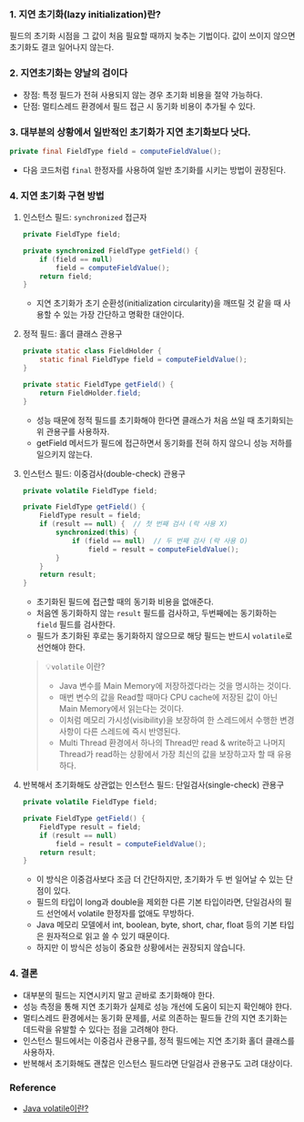 ### 1. 지연 초기화(lazy initialization)란?

필드의 초기화 시점을 그 값이 처음 필요할 때까지 늦추는 기법이다.  값이 쓰이지 않으면 초기화도 결코 일어나지 않는다.

### 2. 지연초기화는 양날의 검이다

- 장점: 특정 필드가 전혀 사용되지 않는 경우 초기화 비용을 절약 가능하다.
- 단점: 멀티스레드 환경에서 필드 접근 시 동기화 비용이 추가될 수 있다.

### 3. 대부분의 상황에서 일반적인 초기화가 지연 초기화보다 낫다.

```java
private final FieldType field = computeFieldValue();
```

- 다음 코드처럼 `final` 한정자를 사용하여 일반 초기화를 시키는 방법이 권장된다.

### 4. 지연 초기화 구현 방법

1. 인스턴스 필드: `synchronized` 접근자
    
    ```java
    private FieldType field;
    
    private synchronized FieldType getField() {
        if (field == null)
            field = computeFieldValue();
        return field;
    }
    
    ```
    
    - 지연 초기화가 초기 순환성(initialization circularity)을 깨뜨릴 것 같을 때 사용할 수 있는 가장 간단하고 명확한 대안이다.
2. 정적 필드: 홀더 클래스 관용구
    
    ```java
    private static class FieldHolder {
        static final FieldType field = computeFieldValue();
    }
    
    private static FieldType getField() {
        return FieldHolder.field;
    }
    ```
    
    - 성능 때문에 정적 필드를 초기화해야 한다면 클래스가 처음 쓰일 때 초기화되는 위 관용구를 사용하자.
    - getField 메서드가 필드에 접근하면서 동기화를 전혀 하지 않으니 성능 저하를 일으키지 않는다.
3. 인스턴스 필드: 이중검사(double-check) 관용구
    
    ```java
    private volatile FieldType field;
    
    private FieldType getField() {
        FieldType result = field;
        if (result == null) {  // 첫 번째 검사 (락 사용 X)
            synchronized(this) {
                if (field == null)  // 두 번째 검사 (락 사용 O)
                    field = result = computeFieldValue();
            }
        }
        return result;
    }
    
    ```
    
    - 초기화된 필드에 접근할 때의 동기화 비용을 없애준다.
    - 처음엔 동기화하지 않는 `result` 필드를 검사하고, 두번째에는 동기화하는 `field` 필드를 검사한다.
    - 필드가 초기화된 후로는 동기화하지 않으므로 해당 필드는 반드시 `volatile`로 선언해야 한다.

    
    > 💡`volatile` 이란?
    > 
    > - Java 변수를 Main Memory에 저장하겠다라는 것을 명시하는 것이다.
    > - 매번 변수의 값을 Read할 때마다 CPU cache에 저장된 값이 아닌 Main Memory에서 읽는다는 것이다.
    > - 이처럼 메모리 가시성(visibility)을 보장하여 한 스레드에서 수행한 변경사항이 다른 스레드에 즉시 반영된다.
    > - Multi Thread 환경에서 하나의 Thread만 read & write하고 나머지 Thread가 read하는 상황에서 가장 최신의 값을 보장하고자 할 때 유용하다.
4. 반복해서 초기화해도 상관없는 인스턴스 필드: 단일검사(single-check) 관용구
    
    ```java
    private volatile FieldType field;
    
    private FieldType getField() {
        FieldType result = field;
        if (result == null)
            field = result = computeFieldValue();
        return result;
    }
    
    ```
    
    - 이 방식은 이중검사보다 조금 더 간단하지만, 초기화가 두 번 일어날 수 있는 단점이 있다.
    - 필드의 타입이 long과 double을 제외한 다른 기본 타입이라면, 단일검사의 필드 선언에서 volatile 한정자를 없애도 무방하다.
    - Java 메모리 모델에서 int, boolean, byte, short, char, float 등의 기본 타입은 원자적으로 읽고 쓸 수 있기 때문이다.
    - 하지만 이 방식은 성능이 중요한 상황에서는 권장되지 않습니다.

### 4. 결론

- 대부분의 필드는 지연시키지 말고 곧바로 초기화해야 한다.
- 성능 측정을 통해 지연 초기화가 실제로 성능 개선에 도움이 되는지 확인해야 한다.
- 멀티스레드 환경에서는 동기화 문제를, 서로 의존하는 필드들 간의 지연 초기화는 데드락을 유발할 수 있다는 점을 고려해야 한다.
- 인스턴스 필드에서는 이중검사 관용구를, 정적 필드에는 지연 초기화 홀더 클래스를 사용하자.
- 반복해서 초기화해도 괜찮은 인스턴스 필드라면 단일검사 관용구도 고려 대상이다.

### Reference

- [Java volatile이란?](https://nesoy.github.io/articles/2018-06/Java-volatile)
